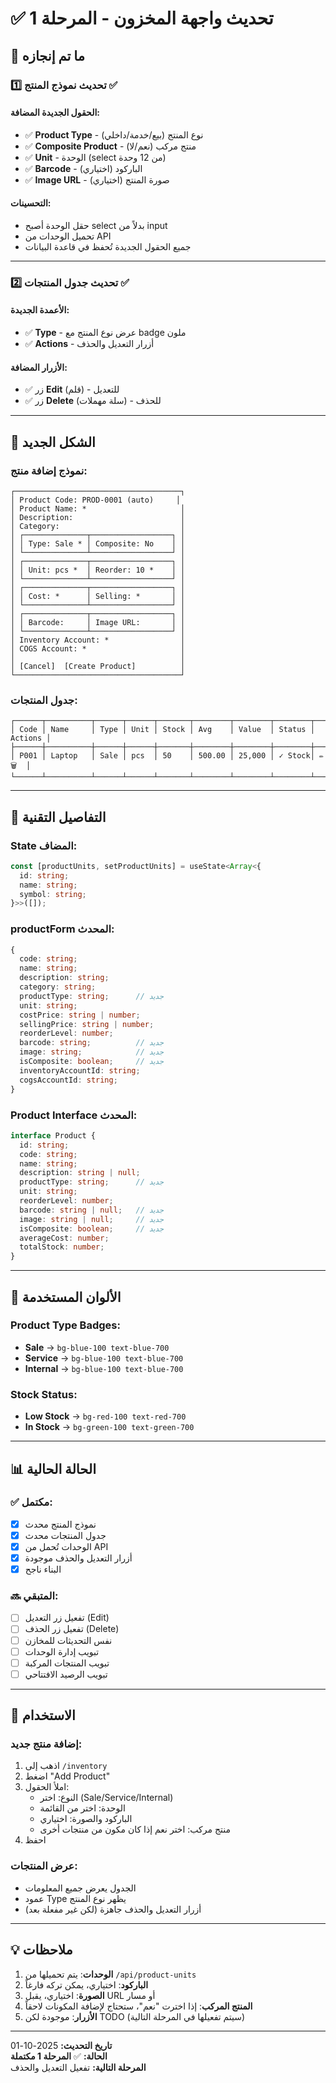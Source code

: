 # ✅ تحديث واجهة المخزون - المرحلة 1

## 🎯 ما تم إنجازه

### 1️⃣ تحديث نموذج المنتج ✅

#### الحقول الجديدة المضافة:
- ✅ **Product Type** - نوع المنتج (بيع/خدمة/داخلي)
- ✅ **Composite Product** - منتج مركب (نعم/لا)
- ✅ **Unit** - الوحدة (select من 12 وحدة)
- ✅ **Barcode** - الباركود (اختياري)
- ✅ **Image URL** - صورة المنتج (اختياري)

#### التحسينات:
- حقل الوحدة أصبح select بدلاً من input
- تحميل الوحدات من API
- جميع الحقول الجديدة تُحفظ في قاعدة البيانات

---

### 2️⃣ تحديث جدول المنتجات ✅

#### الأعمدة الجديدة:
- ✅ **Type** - عرض نوع المنتج مع badge ملون
- ✅ **Actions** - أزرار التعديل والحذف

#### الأزرار المضافة:
- ✅ زر **Edit** (قلم) - للتعديل
- ✅ زر **Delete** (سلة مهملات) - للحذف

---

## 📸 الشكل الجديد

### نموذج إضافة منتج:
```
┌─────────────────────────────────────┐
│ Product Code: PROD-0001 (auto)     │
│ Product Name: *                     │
│ Description:                        │
│ Category:                           │
│ ┌──────────────┬──────────────────┐ │
│ │ Type: Sale * │ Composite: No    │ │
│ └──────────────┴──────────────────┘ │
│ ┌──────────────┬──────────────────┐ │
│ │ Unit: pcs *  │ Reorder: 10 *    │ │
│ └──────────────┴──────────────────┘ │
│ ┌──────────────┬──────────────────┐ │
│ │ Cost: *      │ Selling: *       │ │
│ └──────────────┴──────────────────┘ │
│ ┌──────────────┬──────────────────┐ │
│ │ Barcode:     │ Image URL:       │ │
│ └──────────────┴──────────────────┘ │
│ Inventory Account: *                │
│ COGS Account: *                     │
│                                     │
│ [Cancel]  [Create Product]          │
└─────────────────────────────────────┘
```

### جدول المنتجات:
```
┌──────┬──────────┬──────┬──────┬───────┬────────┬────────┬────────┬─────────┐
│ Code │ Name     │ Type │ Unit │ Stock │ Avg    │ Value  │ Status │ Actions │
├──────┼──────────┼──────┼──────┼───────┼────────┼────────┼────────┼─────────┤
│ P001 │ Laptop   │ Sale │ pcs  │ 50    │ 500.00 │ 25,000 │ ✓ Stock│ ✏️ 🗑️  │
└──────┴──────────┴──────┴──────┴───────┴────────┴────────┴────────┴─────────┘
```

---

## 🔧 التفاصيل التقنية

### State المضاف:
```typescript
const [productUnits, setProductUnits] = useState<Array<{
  id: string;
  name: string;
  symbol: string;
}>>([]);
```

### productForm المحدث:
```typescript
{
  code: string;
  name: string;
  description: string;
  category: string;
  productType: string;      // جديد
  unit: string;
  costPrice: string | number;
  sellingPrice: string | number;
  reorderLevel: number;
  barcode: string;          // جديد
  image: string;            // جديد
  isComposite: boolean;     // جديد
  inventoryAccountId: string;
  cogsAccountId: string;
}
```

### Product Interface المحدث:
```typescript
interface Product {
  id: string;
  code: string;
  name: string;
  description: string | null;
  productType: string;      // جديد
  unit: string;
  reorderLevel: number;
  barcode: string | null;   // جديد
  image: string | null;     // جديد
  isComposite: boolean;     // جديد
  averageCost: number;
  totalStock: number;
}
```

---

## 🎨 الألوان المستخدمة

### Product Type Badges:
- **Sale** → `bg-blue-100 text-blue-700`
- **Service** → `bg-blue-100 text-blue-700`
- **Internal** → `bg-blue-100 text-blue-700`

### Stock Status:
- **Low Stock** → `bg-red-100 text-red-700`
- **In Stock** → `bg-green-100 text-green-700`

---

## 📊 الحالة الحالية

### ✅ مكتمل:
- [x] نموذج المنتج محدث
- [x] جدول المنتجات محدث
- [x] الوحدات تُحمل من API
- [x] أزرار التعديل والحذف موجودة
- [x] البناء ناجح

### 🔜 المتبقي:
- [ ] تفعيل زر التعديل (Edit)
- [ ] تفعيل زر الحذف (Delete)
- [ ] نفس التحديثات للمخازن
- [ ] تبويب إدارة الوحدات
- [ ] تبويب المنتجات المركبة
- [ ] تبويب الرصيد الافتتاحي

---

## 🚀 الاستخدام

### إضافة منتج جديد:
1. اذهب إلى `/inventory`
2. اضغط "Add Product"
3. املأ الحقول:
   - النوع: اختر (Sale/Service/Internal)
   - الوحدة: اختر من القائمة
   - الباركود والصورة: اختياري
   - منتج مركب: اختر نعم إذا كان مكون من منتجات أخرى
4. احفظ

### عرض المنتجات:
- الجدول يعرض جميع المعلومات
- عمود Type يظهر نوع المنتج
- أزرار التعديل والحذف جاهزة (لكن غير مفعلة بعد)

---

## 💡 ملاحظات

1. **الوحدات**: يتم تحميلها من `/api/product-units`
2. **الباركود**: اختياري، يمكن تركه فارغاً
3. **الصورة**: اختياري، يقبل URL أو مسار
4. **المنتج المركب**: إذا اخترت "نعم"، ستحتاج لإضافة المكونات لاحقاً
5. **الأزرار**: موجودة لكن TODO (سيتم تفعيلها في المرحلة التالية)

---

**تاريخ التحديث:** 2025-10-01  
**الحالة:** ✅ **المرحلة 1 مكتملة**  
**المرحلة التالية:** تفعيل التعديل والحذف
